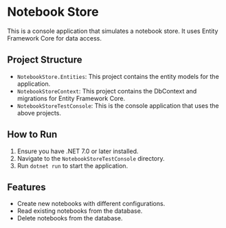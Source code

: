 # Notebook Store

This is a console application that simulates a notebook store. It uses Entity Framework Core for data access.

## Project Structure

- `NotebookStore.Entities`: This project contains the entity models for the application.
- `NotebookStoreContext`: This project contains the DbContext and migrations for Entity Framework Core.
- `NotebookStoreTestConsole`: This is the console application that uses the above projects.

## How to Run

1. Ensure you have .NET 7.0 or later installed.
2. Navigate to the `NotebookStoreTestConsole` directory.
3. Run `dotnet run` to start the application.

## Features

- Create new notebooks with different configurations.
- Read existing notebooks from the database.
- Delete notebooks from the database.